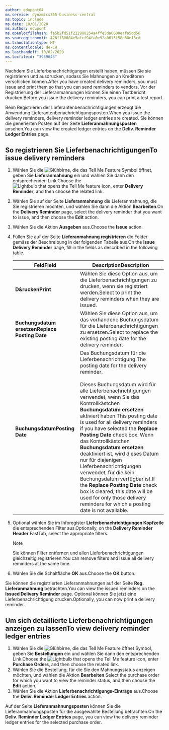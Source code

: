 ```yaml
---
author: edupont04
ms.service: dynamics365-business-central
ms.topic: include
ms.date: 10/01/2020
ms.author: edupont
ms.openlocfilehash: fa5b2fd51f222988254a4ffe5da6600eafa5dd56
ms.sourcegitcommit: 428f180604e5afcf94fa0e92a0615f58c88e13cd
ms.translationtype: HT
ms.contentlocale: de-CH
ms.lasthandoff: 10/02/2020
ms.locfileid: "3959643"
---
```

<span data-ttu-id="a1d86-101">Nachdem Sie Lieferbenachrichtigungen erstellt haben, müssen Sie sie registrieren und ausdrucken, sodass Sie Mahnungen an Kreditoren verschicken können.</span><span class="sxs-lookup"><span data-stu-id="a1d86-101">After you have created delivery reminders, you must issue and print them so that you can send reminders to vendors.</span></span> <span data-ttu-id="a1d86-102">Vor der Registrierung der Lieferanmahnungen können Sie einen Testbericht drucken.</span><span class="sxs-lookup"><span data-stu-id="a1d86-102">Before you issue the delivery reminders, you can print a test report.</span></span>  

<span data-ttu-id="a1d86-103">Beim Registrieren der Lieferantenbenachrichtigungen erzeugt die Anwendung Lieferantenbenachrichtigungsposten.</span><span class="sxs-lookup"><span data-stu-id="a1d86-103">When you issue the delivery reminders, delivery reminder ledger entries are created.</span></span> <span data-ttu-id="a1d86-104">Sie können die generierten Posten auf der Seite **Lieferanmahnungsposten** ansehen.</span><span class="sxs-lookup"><span data-stu-id="a1d86-104">You can view the created ledger entries on the **Deliv. Reminder Ledger Entries** page.</span></span>  

## <a name="to-issue-delivery-reminders"></a><span data-ttu-id="a1d86-105">So registrieren Sie Lieferbenachrichtigungen</span><span class="sxs-lookup"><span data-stu-id="a1d86-105">To issue delivery reminders</span></span>  

1. <span data-ttu-id="a1d86-106">Wählen Sie die ![Glühbirne, die das Tell Me Feature](../../../media/ui-search/search_small.png "Tell me-Funktion") Symbol öffnet, geben Sie **Lieferanmahnung** ein und wählen Sie dann den entsprechenden Link.</span><span class="sxs-lookup"><span data-stu-id="a1d86-106">Choose the ![Lightbulb that opens the Tell Me feature](../../../media/ui-search/search_small.png "Tell me what you want to do") icon, enter **Delivery Reminder**, and then choose the related link.</span></span>  
2. <span data-ttu-id="a1d86-107">Wählen Sie auf der Seite **Lieferanmahnung** die Lieferanmahnung, die Sie registrieren möchten, und wählen Sie dann die Aktion **Bearbeiten**.</span><span class="sxs-lookup"><span data-stu-id="a1d86-107">On the **Delivery Reminder** page, select the delivery reminder that you want to issue, and then choose the **Edit** action.</span></span>  
3. <span data-ttu-id="a1d86-108">Wählen Sie die Aktion **Ausgeben** aus.</span><span class="sxs-lookup"><span data-stu-id="a1d86-108">Choose the **Issue** action.</span></span>  
4. <span data-ttu-id="a1d86-109">Füllen Sie auf der Seite **Lieferanmahnung registrieren** die Felder gemäss der Beschreibung in der folgenden Tabelle aus.</span><span class="sxs-lookup"><span data-stu-id="a1d86-109">On the **Issue Delivery Reminder** page, fill in the fields as described in the following table.</span></span>  

    |<span data-ttu-id="a1d86-110">Feld</span><span class="sxs-lookup"><span data-stu-id="a1d86-110">Field</span></span>|<span data-ttu-id="a1d86-111">Description</span><span class="sxs-lookup"><span data-stu-id="a1d86-111">Description</span></span>|  
    |---------------------------------|---------------------------------------|  
    |<span data-ttu-id="a1d86-112">**D&rucken**</span><span class="sxs-lookup"><span data-stu-id="a1d86-112">**Print**</span></span>|<span data-ttu-id="a1d86-113">Wählen Sie diese Option aus, um die Lieferbenachrichtigungen zu drucken, wenn sie registriert werden.</span><span class="sxs-lookup"><span data-stu-id="a1d86-113">Select to print the delivery reminders when they are issued.</span></span>|  
    |<span data-ttu-id="a1d86-114">**Buchungsdatum ersetzen**</span><span class="sxs-lookup"><span data-stu-id="a1d86-114">**Replace Posting Date**</span></span>|<span data-ttu-id="a1d86-115">Wählen Sie diese Option aus, um das vorhandene Buchungsdatum für die Lieferbenachrichtigungen zu ersetzen.</span><span class="sxs-lookup"><span data-stu-id="a1d86-115">Select to replace the existing posting date for the delivery reminder.</span></span>|  
    |<span data-ttu-id="a1d86-116">**Buchungsdatum**</span><span class="sxs-lookup"><span data-stu-id="a1d86-116">**Posting Date**</span></span>|<span data-ttu-id="a1d86-117">Das Buchungsdatum für die Lieferbenachrichtigung.</span><span class="sxs-lookup"><span data-stu-id="a1d86-117">The posting date for the delivery reminder.</span></span><br /><br /> <span data-ttu-id="a1d86-118">Dieses Buchungsdatum wird für alle Lieferbenachrichtigungen verwendet, wenn Sie das Kontrollkästchen **Buchungsdatum ersetzen** aktiviert haben.</span><span class="sxs-lookup"><span data-stu-id="a1d86-118">This posting date is used for all delivery reminders if you have selected the **Replace Posting Date** check box.</span></span> <span data-ttu-id="a1d86-119">Wenn das Kontrollkästchen **Buchungsdatum ersetzen** deaktiviert ist, wird dieses Datum nur für diejenigen Lieferbenachrichtigungen verwendet, für die kein Buchungsdatum verfügbar ist.</span><span class="sxs-lookup"><span data-stu-id="a1d86-119">If the **Replace Posting Date** check box is cleared, this date will be used for only those delivery reminders for which a posting date is not available.</span></span>|  

5. <span data-ttu-id="a1d86-120">Optional wählen Sie im Inforegister **Lieferbenachrichtigungen Kopfzeile** die entsprechenden Filter aus.</span><span class="sxs-lookup"><span data-stu-id="a1d86-120">Optionally, on the **Delivery Reminder Header** FastTab, select the appropriate filters.</span></span>  

    > [!NOTE]  
    >  <span data-ttu-id="a1d86-121">Sie können Filter entfernen und allen Lieferbenachrichtigungen gleichzeitig registrieren.</span><span class="sxs-lookup"><span data-stu-id="a1d86-121">You can remove filters and issue all delivery reminders at the same time.</span></span>  

6. <span data-ttu-id="a1d86-122">Wählen Sie die Schaltfläche **OK** aus.</span><span class="sxs-lookup"><span data-stu-id="a1d86-122">Choose the **OK** button.</span></span>  

<span data-ttu-id="a1d86-123">Sie können die registrierten Lieferanmahnungen auf der Seite **Reg. Lieferanmahnung** betrachten.</span><span class="sxs-lookup"><span data-stu-id="a1d86-123">You can view the issued reminders on the **Issued Delivery Reminder** page.</span></span> <span data-ttu-id="a1d86-124">Optional können Sie jetzt eine Lieferbenachrichtigung drucken.</span><span class="sxs-lookup"><span data-stu-id="a1d86-124">Optionally, you can now print a delivery reminder.</span></span>  

## <a name="to-view-delivery-reminder-ledger-entries"></a><span data-ttu-id="a1d86-125">Um sich detaillierte Lieferbenachrichtigungen anzeigen zu lassen</span><span class="sxs-lookup"><span data-stu-id="a1d86-125">To view delivery reminder ledger entries</span></span>  

1. <span data-ttu-id="a1d86-126">Wählen Sie die ![Glühbirne, die das Tell Me Feature öffnet](../../../media/ui-search/search_small.png "Tell me-Funktion") Symbol, geben Sie **Bestellungen** ein und wählen Sie dann den entsprechenden Link.</span><span class="sxs-lookup"><span data-stu-id="a1d86-126">Choose the ![Lightbulb that opens the Tell Me feature](../../../media/ui-search/search_small.png "Tell me what you want to do") icon, enter **Purchase Orders**, and then choose the related link.</span></span>  
2. <span data-ttu-id="a1d86-127">Wählen Sie die Bestellung, für die Sie den Mahnungsstatus anzeigen möchten, und wählen die Aktion **Bearbeiten**.</span><span class="sxs-lookup"><span data-stu-id="a1d86-127">Select the purchase order for which you want to view the reminder status, and then choose the **Edit** action.</span></span>  
3. <span data-ttu-id="a1d86-128">Wählen Sie die Aktion **Lieferbenachrichtigungs-Einträge** aus.</span><span class="sxs-lookup"><span data-stu-id="a1d86-128">Choose the **Deliv. Reminder Ledger Entries** action.</span></span>  

<span data-ttu-id="a1d86-129">Auf der Seite **Lieferanmahnungsposten** können Sie die Lieferanmahnungsposten für die ausgewählte Bestellung betrachten.</span><span class="sxs-lookup"><span data-stu-id="a1d86-129">On the **Deliv. Reminder Ledger Entries** page, you can view the delivery reminder ledger entries for the selected purchase order.</span></span>  
